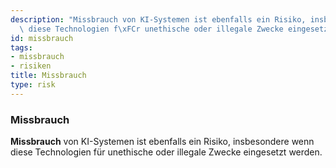 ```yaml
---
description: "Missbrauch von KI-Systemen ist ebenfalls ein Risiko, insbesondere wenn\
  \ diese Technologien f\xFCr unethische oder illegale Zwecke eingesetzt werden."
id: missbrauch
tags:
- missbrauch
- risiken
title: Missbrauch
type: risk
---
```



### Missbrauch

**Missbrauch** von KI-Systemen ist ebenfalls ein Risiko, insbesondere wenn diese Technologien für unethische oder illegale Zwecke eingesetzt werden.
